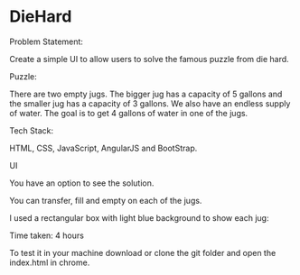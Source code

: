 # DieHard

Problem Statement: 

Create a simple UI to allow users to solve the famous puzzle from die hard.  

Puzzle: 

There are two empty jugs. The bigger jug has a capacity of 5 gallons and the smaller jug has a capacity of 3 gallons. We also have an endless supply of water. The goal is to get 4 gallons of water in one of the jugs.  

Tech Stack: 

HTML, CSS, JavaScript, AngularJS and BootStrap. 

UI  

You have an option to see the solution. 

You can transfer, fill and empty on each of the jugs.  

I used a rectangular box with light blue background to show each jug: 

Time taken: 4 hours

To test it in your machine download or clone the git folder and open the index.html in chrome.
